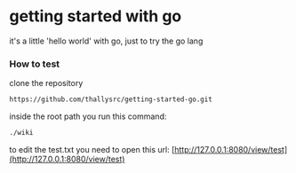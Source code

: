 # getting started with go
it's a little 'hello world' with go, just to try the go lang

### How to test
clone the repository
```bash
https://github.com/thallysrc/getting-started-go.git
```
inside the root path you run this command:
```bash
./wiki
```
to edit the test.txt you need to open this url:
[http://127.0.0.1:8080/view/test](http://127.0.0.1:8080/view/test)
